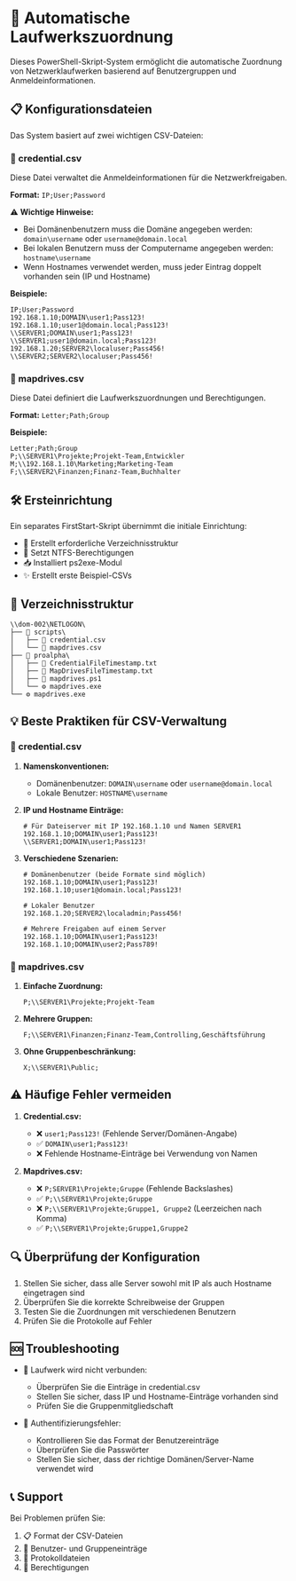 # 🚀 Automatische Laufwerkszuordnung

Dieses PowerShell-Skript-System ermöglicht die automatische Zuordnung von Netzwerklaufwerken basierend auf Benutzergruppen und Anmeldeinformationen.

## 📋 Konfigurationsdateien

Das System basiert auf zwei wichtigen CSV-Dateien:

### 🔐 credential.csv

Diese Datei verwaltet die Anmeldeinformationen für die Netzwerkfreigaben.

**Format:** `IP;User;Password`

⚠️ **Wichtige Hinweise:**
- Bei Domänenbenutzern muss die Domäne angegeben werden: `domain\username` oder `username@domain.local`
- Bei lokalen Benutzern muss der Computername angegeben werden: `hostname\username`
- Wenn Hostnames verwendet werden, muss jeder Eintrag doppelt vorhanden sein (IP und Hostname)

**Beispiele:**
```
IP;User;Password
192.168.1.10;DOMAIN\user1;Pass123!
192.168.1.10;user1@domain.local;Pass123!
\\SERVER1;DOMAIN\user1;Pass123!
\\SERVER1;user1@domain.local;Pass123!
192.168.1.20;SERVER2\localuser;Pass456!
\\SERVER2;SERVER2\localuser;Pass456!
```

### 📁 mapdrives.csv

Diese Datei definiert die Laufwerkszuordnungen und Berechtigungen.

**Format:** `Letter;Path;Group`

**Beispiele:**
```
Letter;Path;Group
P;\\SERVER1\Projekte;Projekt-Team,Entwickler
M;\\192.168.1.10\Marketing;Marketing-Team
F;\\SERVER2\Finanzen;Finanz-Team,Buchhalter
```

## 🛠️ Ersteinrichtung

Ein separates FirstStart-Skript übernimmt die initiale Einrichtung:
- 📂 Erstellt erforderliche Verzeichnisstruktur
- 🔑 Setzt NTFS-Berechtigungen
- 📥 Installiert ps2exe-Modul
- ✨ Erstellt erste Beispiel-CSVs

## 📂 Verzeichnisstruktur

```
\\dom-002\NETLOGON\
├── 📂 scripts\
│   ├── 📝 credential.csv
│   └── 📝 mapdrives.csv
├── 📂 proalpha\
│   ├── 📄 CredentialFileTimestamp.txt
│   ├── 📄 MapDrivesFileTimestamp.txt
│   ├── 📜 mapdrives.ps1
│   └── ⚙️ mapdrives.exe
└── ⚙️ mapdrives.exe
```

## 💡 Beste Praktiken für CSV-Verwaltung

### 🔐 credential.csv

1. **Namenskonventionen:**
   - Domänenbenutzer: `DOMAIN\username` oder `username@domain.local`
   - Lokale Benutzer: `HOSTNAME\username`

2. **IP und Hostname Einträge:**
   ```
   # Für Dateiserver mit IP 192.168.1.10 und Namen SERVER1
   192.168.1.10;DOMAIN\user1;Pass123!
   \\SERVER1;DOMAIN\user1;Pass123!
   ```

3. **Verschiedene Szenarien:**
   ```
   # Domänenbenutzer (beide Formate sind möglich)
   192.168.1.10;DOMAIN\user1;Pass123!
   192.168.1.10;user1@domain.local;Pass123!

   # Lokaler Benutzer
   192.168.1.20;SERVER2\localadmin;Pass456!

   # Mehrere Freigaben auf einem Server
   192.168.1.10;DOMAIN\user1;Pass123!
   192.168.1.10;DOMAIN\user2;Pass789!
   ```

### 📁 mapdrives.csv

1. **Einfache Zuordnung:**
   ```
   P;\\SERVER1\Projekte;Projekt-Team
   ```

2. **Mehrere Gruppen:**
   ```
   F;\\SERVER1\Finanzen;Finanz-Team,Controlling,Geschäftsführung
   ```

3. **Ohne Gruppenbeschränkung:**
   ```
   X;\\SERVER1\Public;
   ```

## ⚠️ Häufige Fehler vermeiden

1. **Credential.csv:**
   - ❌ `user1;Pass123!` (Fehlende Server/Domänen-Angabe)
   - ✅ `DOMAIN\user1;Pass123!`
   - ❌ Fehlende Hostname-Einträge bei Verwendung von Namen
   
2. **Mapdrives.csv:**
   - ❌ `P;SERVER1\Projekte;Gruppe` (Fehlende Backslashes)
   - ✅ `P;\\SERVER1\Projekte;Gruppe`
   - ❌ `P;\\SERVER1\Projekte;Gruppe1, Gruppe2` (Leerzeichen nach Komma)
   - ✅ `P;\\SERVER1\Projekte;Gruppe1,Gruppe2`

## 🔍 Überprüfung der Konfiguration

1. Stellen Sie sicher, dass alle Server sowohl mit IP als auch Hostname eingetragen sind
2. Überprüfen Sie die korrekte Schreibweise der Gruppen
3. Testen Sie die Zuordnungen mit verschiedenen Benutzern
4. Prüfen Sie die Protokolle auf Fehler

## 🆘 Troubleshooting

- 🔴 Laufwerk wird nicht verbunden:
  - Überprüfen Sie die Einträge in credential.csv
  - Stellen Sie sicher, dass IP und Hostname-Einträge vorhanden sind
  - Prüfen Sie die Gruppenmitgliedschaft

- 🔴 Authentifizierungsfehler:
  - Kontrollieren Sie das Format der Benutzereinträge
  - Überprüfen Sie die Passwörter
  - Stellen Sie sicher, dass der richtige Domänen/Server-Name verwendet wird

## 📞 Support

Bei Problemen prüfen Sie:
1. 📋 Format der CSV-Dateien
2. 🔑 Benutzer- und Gruppeneinträge
3. 📝 Protokolldateien
4. 🔐 Berechtigungen